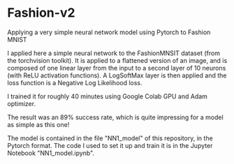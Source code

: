 # Fashion-v2
Applying a very simple neural network model using Pytorch to Fashion MNIST

I applied here a simple neural network to the FashionMNSIT dataset (from the torchvision toolkit).
It is applied to a flattened version of an image, and is composed of one linear layer from the input to a second layer of 10 neurons (with ReLU activation functions).
A LogSoftMax layer is then applied and the loss function is a Negative Log Likelihood loss.

I trained it for roughly 40 minutes using Google Colab GPU and Adam optimizer.

The result was an 89% success rate, which is quite impressing for a model as simple as this one!

The model is contained in the file "NN1_model" of this repository, in the Pytorch format.
The code I used to set it up and train it is in the Jupyter Notebook "NN1_model.ipynb".
